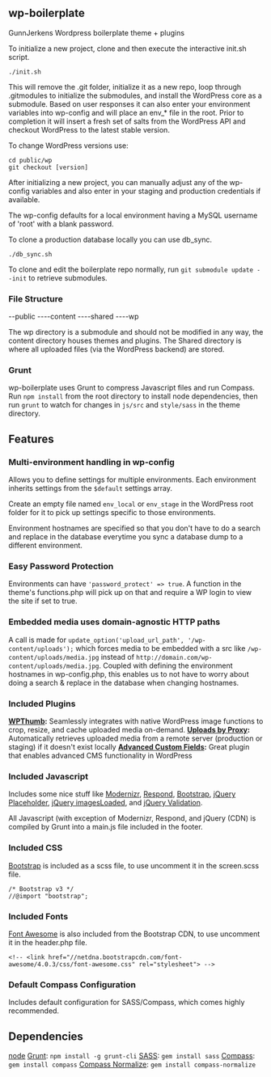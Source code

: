 ## wp-boilerplate

GunnJerkens Wordpress boilerplate theme + plugins

To initialize a new project, clone and then execute the interactive init.sh script.

```
./init.sh
```

This will remove the .git folder, initialize it as a new repo, loop through .gitmodules to initialize the submodules, and install the WordPress core as a submodule. Based on user responses it can also enter your environment variables into wp-config and will place an env_* file in the root. Prior to completion it will insert a fresh set of salts from the WordPress API and checkout WordPress to the latest stable version.

To change WordPress versions use:

```
cd public/wp
git checkout [version]
```

After initializing a new project, you can manually adjust any of the wp-config variables and also enter in your staging and production credentials if available.

The wp-config defaults for a local environment having a MySQL username of 'root' with a blank password.

To clone a production database locally you can use db_sync.

```
./db_sync.sh
```

To clone and edit the boilerplate repo normally, run `git submodule update --init` to retrieve submodules.

### File Structure
--public
----content
----shared
----wp

The wp directory is a submodule and should not be modified in any way, the content directory houses themes and plugins. The Shared directory is where all uploaded files (via the WordPress backend) are stored.

### Grunt

wp-boilerplate uses Grunt to compress Javascript files and run Compass. Run `npm install` from the root directory to install node dependencies, then run `grunt` to watch for changes in `js/src` and `style/sass` in the theme directory.

## Features
### Multi-environment handling in wp-config
Allows you to define settings for multiple environments. Each environment inherits settings from the `$default` settings array.

Create an empty file named `env_local` or `env_stage` in the WordPress root folder for it to pick up settings specific to those environments.

Environment hostnames are specified so that you don't have to do a search and replace in the database everytime you sync a database dump to a different environment.

### Easy Password Protection
Environments can have `'password_protect' => true`. A function in the theme's functions.php will pick up on that and require a WP login to view the site if set to true.

### Embedded media uses domain-agnostic HTTP paths
A call is made for `update_option('upload_url_path', '/wp-content/uploads');` which forces media to be embedded with a src like `/wp-content/uploads/media.jpg` instead of `http://domain.com/wp-content/uploads/media.jpg`. Coupled with defining the environment hostnames in wp-config.php, this enables us to not have to worry about doing a search & replace in the database when changing hostnames.

### Included Plugins
**[WPThumb](http://hmn.md/blog/2011/10/19/introducing-wp-thumb/):** Seamlessly integrates with native WordPress image functions to crop, resize, and cache uploaded media on-demand.
**[Uploads by Proxy](http://wordpress.org/extend/plugins/uploads-by-proxy/):** Automatically retrieves uploaded media from a remote server (production or staging) if it doesn't exist locally
**[Advanced Custom Fields](http://www.advancedcustomfields.com/):** Great plugin that enables advanced CMS functionality in WordPress

### Included Javascript
Includes some nice stuff like [Modernizr](http://modernizr.com/), [Respond](https://github.com/scottjehl/Respond), [Bootstrap](http://getbootstrap.com), [jQuery Placeholder](https://github.com/mathiasbynens/jquery-placeholder), [jQuery imagesLoaded](https://github.com/desandro/imagesloaded), and [jQuery Validation](http://bassistance.de/jquery-plugins/jquery-plugin-validation/).

All Javascript (with exception of Modernizr, Respond, and jQuery (CDN) is compiled by Grunt into a main.js file included in the footer.

### Included CSS
[Bootstrap](http://getbootstrap.com) is included as a scss file, to use uncomment it in the screen.scss file.

```
/* Bootstrap v3 */
//@import "bootstrap";
```

### Included Fonts
[Font Awesome](http://fontawesome.io/) is also included from the Bootstrap CDN, to use uncomment it in the header.php file.

```
<!-- <link href="//netdna.bootstrapcdn.com/font-awesome/4.0.3/css/font-awesome.css" rel="stylesheet"> -->
```

### Default Compass Configuration
Includes default configuration for SASS/Compass, which comes highly recommended.

## Dependencies
[node](http://nodejs.org)
[Grunt](http://gruntjs.com): `npm install -g grunt-cli`
[SASS](http://sass-lang.com/): `gem install sass`
[Compass](http://compass-style.org/): `gem install compass`
[Compass Normalize](https://github.com/ksmandersen/compass-normalize): `gem install compass-normalize`
